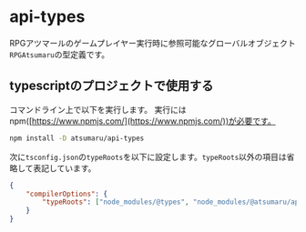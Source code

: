 # api-types

RPGアツマールのゲームプレイヤー実行時に参照可能なグローバルオブジェクト`RPGAtsumaru`の型定義です。

## typescriptのプロジェクトで使用する

コマンドライン上で以下を実行します。
実行にはnpm([https://www.npmjs.com/](https://www.npmjs.com/))が必要です。

```bash
npm install -D atsumaru/api-types
```

次に`tsconfig.json`の`typeRoots`を以下に設定します。`typeRoots`以外の項目は省略して表記しています。

```json
{
    "compilerOptions": {
        "typeRoots": ["node_modules/@types", "node_modules/@atsumaru/api-types"]
    }
}
```
